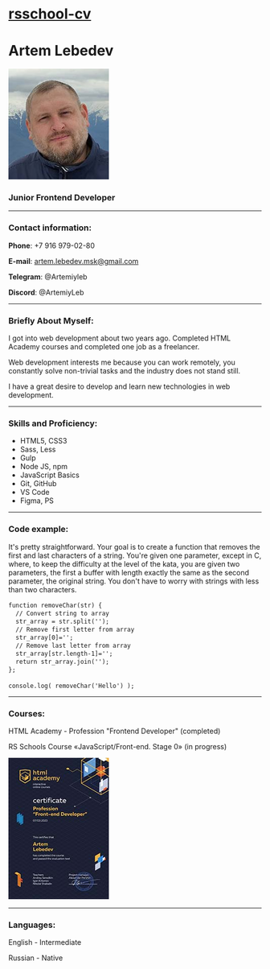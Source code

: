 # [rsschool-cv](https://github.com/Artemiyleb/rsschool-cv)

# Artem Lebedev

![Artem Lebedev](https://github.com/Artemiyleb/rsschool-cv/blob/gh-pages/artem.jpg "My photo")

### Junior Frontend Developer
***
### Contact information:

**Phone**: +7 916 979-02-80

**E-mail**: artem.lebedev.msk@gmail.com

**Telegram**: @Artemiyleb

**Discord**: @ArtemiyLeb
***
### Briefly About Myself:

I got into web development about two years ago. Completed HTML Academy courses and completed one job as a freelancer. 

Web development interests me because you can work remotely, you constantly solve non-trivial tasks and the industry does not stand still. 

I have a great desire to develop and learn new technologies in web development.
***
### Skills and Proficiency:

* HTML5, CSS3
* Sass, Less
* Gulp
* Node JS, npm
* JavaScript Basics
* Git, GitHub
* VS Code
* Figma, PS
***
### Code example:

It's pretty straightforward. Your goal is to create a function that removes the first and last characters of a string. You're given one parameter, except in C, where, to keep the difficulty at the level of the kata, you are given two parameters, the first a buffer with length exactly the same as the second parameter, the original string. You don't have to worry with strings with less than two characters.

```
function removeChar(str) {
  // Convert string to array
  str_array = str.split('');
  // Remove first letter from array
  str_array[0]='';
  // Remove last letter from array
  str_array[str.length-1]='';
  return str_array.join('');
};

console.log( removeChar('Hello') );
```
***

### Courses:

HTML Academy - Profession "Frontend Developer" (completed)

RS Schools Course «JavaScript/Front-end. Stage 0» (in progress)

![HTML Academy certificate](./eng-cert.jpg "HTML Academy certificate")

***

### Languages:

English - Intermediate

Russian - Native
